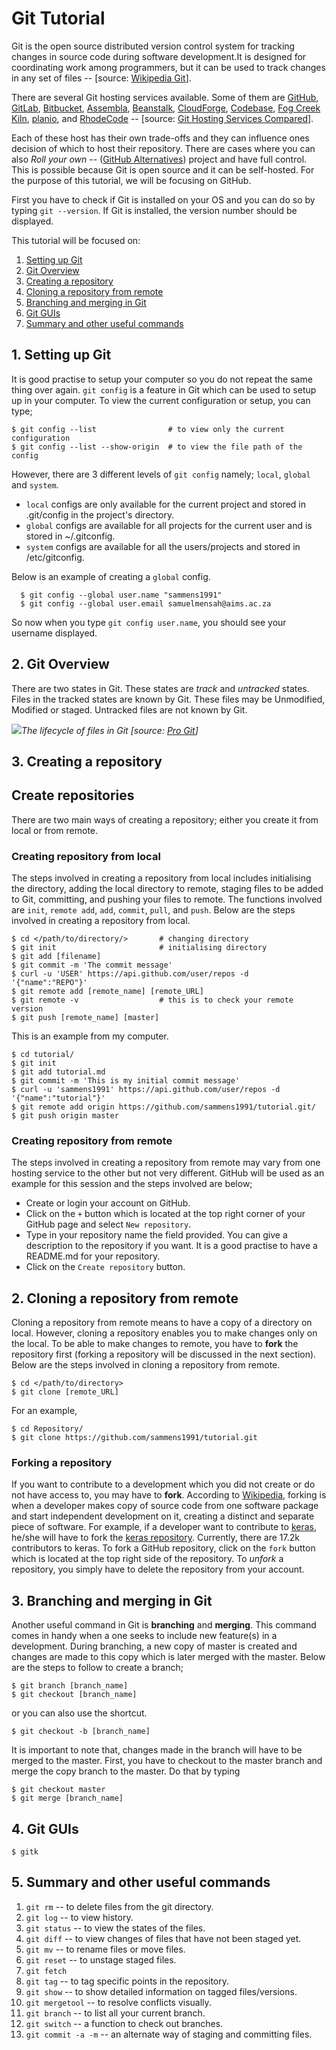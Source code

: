 # Git Tutorial

Git is the open source distributed version control system for tracking changes in source code during software development.It is designed for coordinating work among programmers, but it can be used to track changes in any set of files -- [source: [Wikipedia Git](https://en.wikipedia.org/wiki/Git)].

There are several Git hosting services available. Some of them are [GitHub](https://github.com/), [GitLab](https://about.gitlab.com/), [Bitbucket](https://bitbucket.org/product/), [Assembla](https://www.assembla.com/home), [Beanstalk](https://beanstalkapp.com/), [CloudForge](http://www.cloudforge.com/), [Codebase](https://www.codebasehq.com/), [Fog Creek Kiln](https://www.fogbugz.com/version-control), [planio](https://plan.io/), and [RhodeCode](https://rhodecode.com/) -- [source: [Git Hosting Services Compared](https://www.git-tower.com/blog/git-hosting-services-compared/)].

Each of these host has their own trade-offs and they can influence ones decision of which to host their repository. There are cases where you can also _Roll your own_ -- ([GitHub Alternatives](https://opensource.com/article/18/8/github-alternatives)) project and have full control. This is possible because Git is open source and it can be self-hosted. For the purpose of this tutorial, we will be focusing on GitHub.

First you have to check if Git is installed on your OS and you can do so by typing `git --version`. If Git is installed, the version number should be displayed.

This tutorial will be focused on:

1. [Setting up Git](#session7)
2. [Git Overview](#session6)
3. [Creating a repository](#session1)
4. [Cloning a repository from remote](#session2)
5. [Branching and merging in Git](#session3)
6. [Git GUIs](#session4)
7. [Summary and other useful commands](#session5)

## 1\. Setting up Git

It is good practise to setup your computer so you do not repeat the same thing over again. `git config` is a feature in Git which can be used to setup up in your computer. To view the current configuration or setup, you can type;

```
$ git config --list                # to view only the current configuration
$ git config --list --show-origin  # to view the file path of the config
```

However, there are 3 different levels of `git config` namely; `local`, `global` and `system`.

- `local` configs are only available for the current project and stored in .git/config in the project's directory.
- `global` configs are available for all projects for the current user and is stored in ~/.gitconfig.
- `system` configs are available for all the users/projects and stored in /etc/gitconfig.

Below is an example of creating a `global` config.

```
  $ git config --global user.name "sammens1991"
  $ git config --global user.email samuelmensah@aims.ac.za
```

So now when you type `git config user.name`, you should see your username displayed.

## 2\. Git Overview

There are two states in Git. These states are _track_ and _untracked_ states. Files in the tracked states are known by Git. These files may be Unmodified, Modified or staged. Untracked files are not known by Git.

![](/home/samuel/Documents/DataScienceGroup/tutorial_git/images/lifecycle.png)_The lifecycle of files in Git [source: [Pro Git](https://git-scm.com/book/en/v2/Git-Basics-Recording-Changes-to-the-Repository)]_

## 3\. Creating a repository

## Create repositories

There are two main ways of creating a repository; either you create it from local or from remote.

### Creating repository from local

The steps involved in creating a repository from local includes initialising the directory, adding the local directory to remote, staging files to be added to Git, committing, and pushing your files to remote. The functions involved are `init`, `remote add`, `add`, `commit`, `pull`, and `push`. Below are the steps involved in creating a repository from local.

```
$ cd </path/to/directory/>       # changing directory
$ git init                       # initialising directory
$ git add [filename]
$ git commit -m 'The commit message'
$ curl -u 'USER' https://api.github.com/user/repos -d '{"name":"REPO"}'
$ git remote add [remote_name] [remote_URL]
$ git remote -v                  # this is to check your remote version
$ git push [remote_name] [master]
```

This is an example from my computer.

```
$ cd tutorial/
$ git init
$ git add tutorial.md
$ git commit -m 'This is my initial commit message'
$ curl -u 'sammens1991' https://api.github.com/user/repos -d '{"name":"tutorial"}'
$ git remote add origin https://github.com/sammens1991/tutorial.git/
$ git push origin master
```

### Creating repository from remote

The steps involved in creating a repository from remote may vary from one hosting service to the other but not very different. GitHub will be used as an example for this session and the steps involved are below;

- Create or login your account on GitHub.
- Click on the `+` button which is located at the top right corner of your GitHub page and select `New repository`.
- Type in your repository name the field provided. You can give a description to the repository if you want. It is a good practise to have a README.md for your repository.
- Click on the `Create repository` button.

## 2\. Cloning a repository from remote

Cloning a repository from remote means to have a copy of a directory on local. However, cloning a repository enables you to make changes only on the local. To be able to make changes to remote, you have to **fork** the repository first (forking a repository will be discussed in the next section). Below are the steps involved in cloning a repository from remote.

```
$ cd </path/to/directory>
$ git clone [remote_URL]
```

For an example,

```
$ cd Repository/
$ git clone https://github.com/sammens1991/tutorial.git
```

### Forking a repository

If you want to contribute to a development which you did not create or do not have access to, you may have to **fork**. According to [Wikipedia](https://en.wikipedia.org/wiki/Fork_(software_development)), forking is when a developer makes copy of source code from one software package and start independent development on it, creating a distinct and separate piece of software. For example, if a developer want to contribute to [keras](https://keras.io/), he/she will have to fork the [keras repository](https://github.com/keras-team/keras/). Currently, there are 17.2k contributors to keras. To fork a GitHub repository, click on the `fork` button which is located at the top right side of the repository. To _unfork_ a repository, you simply have to delete the repository from your account.

## 3\. Branching and merging in Git

Another useful command in Git is **branching** and **merging**. This command comes in handy when a one seeks to include new feature(s) in a development. During branching, a new copy of master is created and changes are made to this copy which is later merged with the master. Below are the steps to follow to create a branch;

```
$ git branch [branch_name]
$ git checkout [branch_name]
```

or you can also use the shortcut.

```
$ git checkout -b [branch_name]
```

It is important to note that, changes made in the branch will have to be merged to the master. First, you have to checkout to the master branch and merge the copy branch to the master. Do that by typing

```
$ git checkout master
$ git merge [branch_name]
```

## 4\. Git GUIs

```
$ gitk
```

## 5\. Summary and other useful commands

1. `git rm` -- to delete files from the git directory.
2. `git log` -- to view history.
3. `git status` -- to view the states of the files.
4. `git diff` -- to view changes of files that have not been staged yet.
5. `git mv` -- to rename files or move files.
6. `git reset` -- to unstage staged files.
7. `git fetch`
8. `git tag` -- to tag specific points in the repository.
9. `git show` -- to show detailed information on tagged files/versions.
10. `git mergetool` -- to resolve conflicts visually.
11. `git branch` -- to list all your current branch.
12. `git switch` -- a function to check out branches.
13. `git commit -a -m` -- an alternate way of staging and committing files.

[ref_1]: https://en.wikipedia.org/wiki/Git "Wikipedia Git"
[ref_2]: https://opensource.com/article/18/8/github-alternatives "GitHub Alternatives"
[ref_3]: https://www.git-tower.com/blog/git-hosting-services-compared/ "12 Git Hosting Services Compared"
[ref_4]: https://git-scm.com/downloads/guis "Git GUIs"
[ref_5]: https://try.github.io/ "Resources to learn Git"
[ref_6]: https://git-scm.com/docs/gittutorial "Git -- distributed even if your work isnt"
[ref_7]: https://www.vogella.com/tutorials/Git/article.html "Git Tutorial"
[ref_8]: https://gist.github.com/lifuzu/9490352 "Git configurations"
